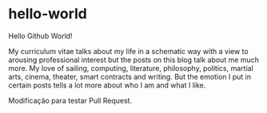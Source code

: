 # hello-world
Hello Github World!

My curriculum vitae talks about my life in a schematic way with a view to arousing professional interest but the posts on this blog talk about me much more. My love of sailing, computing, literature, philosophy, politics, martial arts, cinema, theater, smart contracts and writing. But the emotion I put in certain posts tells a lot more about who I am and what I like.

Modificação para testar Pull Request.
